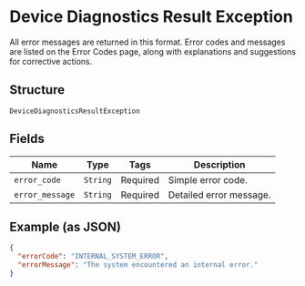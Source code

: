 
# Device Diagnostics Result Exception

All error messages are returned in this format. Error codes and messages are listed on the Error Codes page, along with explanations and suggestions for corrective actions.

## Structure

`DeviceDiagnosticsResultException`

## Fields

| Name | Type | Tags | Description |
|  --- | --- | --- | --- |
| `error_code` | `String` | Required | Simple error code. |
| `error_message` | `String` | Required | Detailed error message. |

## Example (as JSON)

```json
{
  "errorCode": "INTERNAL_SYSTEM_ERROR",
  "errorMessage": "The system encountered an internal error."
}
```

